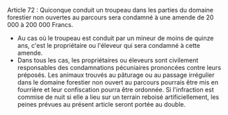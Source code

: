 Article 72 : Quiconque conduit un troupeau dans les parties du
domaine forestier non ouvertes au parcours sera condamné à une amende de
20 000 à 200 000 Francs.
- Au cas où le troupeau est conduit par un mineur de moins de quinze
ans, c'est le propriétaire ou l'éleveur qui sera condamné à cette
amende.
- Dans tous les cas, les propriétaires ou éleveurs sont civilement
responsables des condamnations pécuniaires prononcées contre leurs
préposés.
Les animaux trouvés au pâturage ou au passage irrégulier dans le domaine
forestier non ouvert au parcours pourrais être mis en fourrière et leur
confiscation pourra être ordonnée.
Si l'infraction est commise de nuit si elle a lieu sur un terrain
reboisé artificiellement, les peines prévues au présent article seront
portée au double.
